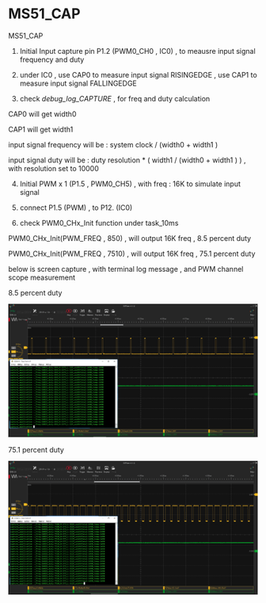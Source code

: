 # MS51_CAP
 MS51_CAP

1. Initial Input capture pin P1.2 (PWM0_CH0 , IC0) , to meausre input signal frequency and duty

2. under IC0 , use CAP0 to measure input signal RISINGEDGE , use CAP1 to measure input signal FALLINGEDGE 

3. check _debug_log_CAPTURE_ , for freq and duty calculation

CAP0 will get width0

CAP1 will get width1

input signal frequency will be : system clock / (width0 + width1 ) 

input signal duty will be : duty resolution * ( width1 / (width0 + width1 ) ) , with resolution set to 10000 

4. Initial PWM x 1 (P1.5 , PWM0_CH5) , with freq : 16K to simulate input signal

5. connect P1.5 (PWM) , to P12. (IC0)

6. check PWM0_CHx_Init function under task_10ms 

PWM0_CHx_Init(PWM_FREQ , 850) , will output 16K freq , 8.5 percent duty

PWM0_CHx_Init(PWM_FREQ , 7510) , will output 16K freq , 75.1 percent duty

below is screen capture , with terminal log message , and PWM channel scope measurement

8.5 percent duty

![image](https://github.com/released/MS51_CAP/blob/main/capture01.jpg)

75.1 percent duty

![image](https://github.com/released/MS51_CAP/blob/main/capture02.jpg)

